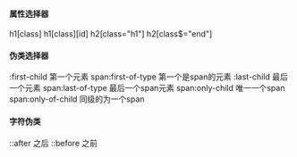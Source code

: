 #### 属性选择器
h1[class]
h1[class][id]
h2[class="h1"]
h2[class$="end"]


#### 伪类选择器
:first-child 第一个元素
span:first-of-type 第一个是span的元素
:last-child 最后一个元素
span:last-of-type 最后一个span元素
span:only-child 唯一一个span
span:only-of-child 同级的为一个span

#### 字符伪类
::after 之后
::before 之前 
